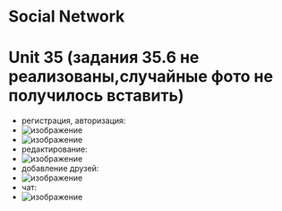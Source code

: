 # Social Network
# Unit 35 (задания 35.6 не реализованы,случайные фото не получилось вставить)
* регистрация, авторизация:
* ![изображение](https://user-images.githubusercontent.com/104310287/230421730-1ace762f-7276-4a00-ae59-b4d7232957ec.png)
* ![изображение](https://user-images.githubusercontent.com/104310287/230421935-3e8d4762-1f20-4a41-83ee-c6949b886237.png)
* редактирование: 
* ![изображение](https://user-images.githubusercontent.com/104310287/230422059-7ccda4b2-4cb0-4576-9763-90eb3b35c083.png)
* добавление друзей:
* ![изображение](https://user-images.githubusercontent.com/104310287/230422216-f6a73fca-dcea-4995-81fe-b576b7a0cc79.png)
* чат:
* ![изображение](https://user-images.githubusercontent.com/104310287/230422289-b68d90eb-bbae-40c1-a02c-6cb2d81033fe.png)
